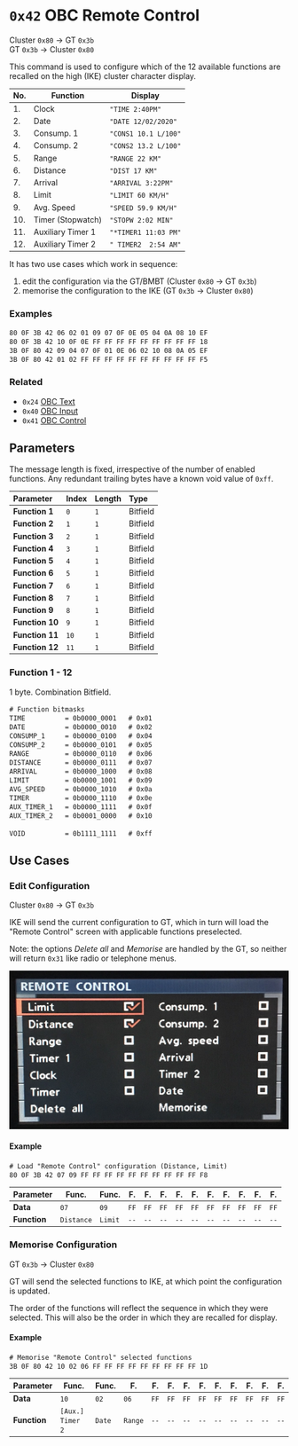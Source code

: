 # `0x42` OBC Remote Control

Cluster `0x80` → GT `0x3b`  
GT `0x3b` → Cluster `0x80`

This command is used to configure which of the 12 available functions are recalled on the high (IKE) cluster character display.

No.|Function|Display
:--|--------|-------
1.|Clock|`"TIME 2:40PM"`
2.|Date|`"DATE 12/02/2020"`
3.|Consump. 1|`"CONS1 10.1 L/100"`
4.|Consump. 2|`"CONS2 13.2 L/100"`
5.|Range|`"RANGE 22 KM"`
6.|Distance|`"DIST 17 KM"`
7.|Arrival|`"ARRIVAL 3:22PM"`
8.|Limit|`"LIMIT 60 KM/H"`
9.|Avg. Speed|`"SPEED 59.9 KM/H"`
10.|Timer (Stopwatch)|`"STOPW 2:02 MIN"`
11.|Auxiliary Timer 1|`"*TIMER1 11:03 PM"`
12.|Auxiliary Timer 2|`" TIMER2  2:54 AM"`

It has two use cases which work in sequence:

1. edit the configuration via the GT/BMBT (Cluster `0x80` → GT `0x3b`)
2. memorise the configuration to the IKE (GT `0x3b` → Cluster `0x80`)

### Examples

    80 0F 3B 42 06 02 01 09 07 0F 0E 05 04 0A 08 10 EF
    80 0F 3B 42 10 0F 0E FF FF FF FF FF FF FF FF FF 18
    3B 0F 80 42 09 04 07 0F 01 0E 06 02 10 08 0A 05 EF
    3B 0F 80 42 01 02 FF FF FF FF FF FF FF FF FF FF F5

### Related

- `0x24` [OBC Text](24.md)
- `0x40` [OBC Input](../gt/40.md)
- `0x41` [OBC Control](../gt/41.md)

## Parameters

The message length is fixed, irrespective of the number of enabled functions. Any redundant trailing bytes have a known void value of `0xff`.

Parameter|Index|Length|Type
:---|:---|:---|:---
**Function 1**|`0`|`1`|Bitfield
**Function 2**|`1`|`1`|Bitfield
**Function 3**|`2`|`1`|Bitfield
**Function 4**|`3`|`1`|Bitfield
**Function 5**|`4`|`1`|Bitfield
**Function 6**|`5`|`1`|Bitfield
**Function 7**|`6`|`1`|Bitfield
**Function 8**|`7`|`1`|Bitfield
**Function 9**|`8`|`1`|Bitfield
**Function 10**|`9`|`1`|Bitfield
**Function 11**|`10`|`1`|Bitfield
**Function 12**|`11`|`1`|Bitfield

<!--#### Examples

    # Example 1 
    # 12 functions (0 unused)
    3B 0F 80 42 01 02 04 05 06 07 08 09 0A 0E 0F 10 EF

Parameter|F.|F.|F.|F.|F.|F.|F.|F.|F.|F.|F.|F.
---|---|---|---|---|---|---|---|---|---|---|---|---
**Data**|`01`|`02`|`04`|`05`|`06`|`07`|`08`|`09`|`0A`|`0E`|`0F`|`10`

    # Example 2
    # 3 functions (9 unused)
    80 0F 3B 42 10 02 06 FF FF FF FF FF FF FF FF FF 1D

Parameter|F.|F.|F.|F.|F.|F.|F.|F.|F.|F.|F.|F.
---|---|---|---|---|---|---|---|---|---|---|---|---
**Data**|`10`|`02`|`06`|`FF`|`FF`|`FF`|`FF`|`FF`|`FF`|`FF`|`FF`|`FF`
-->

### Function 1 - 12

1 byte. Combination Bitfield.
    
    # Function bitmasks
    TIME          = 0b0000_0001   # 0x01
    DATE          = 0b0000_0010   # 0x02
    CONSUMP_1     = 0b0000_0100   # 0x04
    CONSUMP_2     = 0b0000_0101   # 0x05
    RANGE         = 0b0000_0110   # 0x06
    DISTANCE      = 0b0000_0111   # 0x07
    ARRIVAL       = 0b0000_1000   # 0x08
    LIMIT         = 0b0000_1001   # 0x09
    AVG_SPEED     = 0b0000_1010   # 0x0a
    TIMER         = 0b0000_1110   # 0x0e
    AUX_TIMER_1   = 0b0000_1111   # 0x0f
    AUX_TIMER_2   = 0b0001_0000   # 0x10
    
    VOID          = 0b1111_1111   # 0xff

## Use Cases

### Edit Configuration

Cluster `0x80` → GT `0x3b`

IKE will send the current configuration to GT, which in turn will load the "Remote Control" screen with applicable functions preselected.

Note: the options *Delete all* and *Memorise* are handled by the GT, so neither will return `0x31` like radio or telephone menus. 

![Remote Control Programming](prog/prog.jpg)

#### Example

    # Load "Remote Control" configuration (Distance, Limit)
    80 0F 3B 42 07 09 FF FF FF FF FF FF FF FF FF FF F8

Parameter|Func.|Func.|F.|F.|F.|F.|F.|F.|F.|F.|F.|F.
---|---|---|---|---|---|---|---|---|---|---|---|---
**Data**|`07`|`09`|`FF`|`FF`|`FF`|`FF`|`FF`|`FF`|`FF`|`FF`|`FF`|`FF`
**Function**|`Distance`|`Limit`|`--`|`--`|`--`|`--`|`--`|`--`|`--`|`--`|`--`|`--`

### Memorise Configuration

GT `0x3b` → Cluster `0x80`

GT will send the selected functions to IKE, at which point the configuration is updated. 

The order of the functions will reflect the sequence in which they were selected. This will also be the order in which they are recalled for display.

#### Example

    # Memorise "Remote Control" selected functions
    3B 0F 80 42 10 02 06 FF FF FF FF FF FF FF FF FF 1D

Parameter|Func.|Func.|F.|F.|F.|F.|F.|F.|F.|F.|F.|F.
---|---|---|---|---|---|---|---|---|---|---|---|---
**Data**|`10`|`02`|`06`|`FF`|`FF`|`FF`|`FF`|`FF`|`FF`|`FF`|`FF`|`FF`
**Function**|`[Aux.] Timer 2`|`Date`|`Range`|`--`|`--`|`--`|`--`|`--`|`--`|`--`|`--`|`--`
